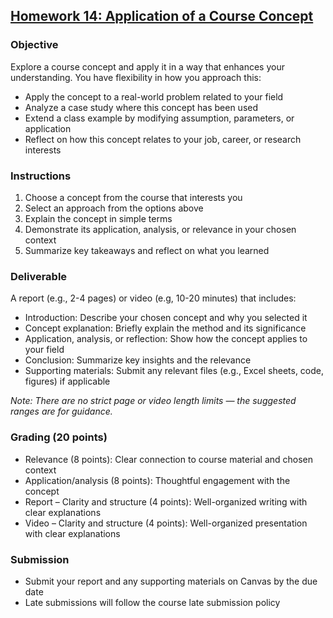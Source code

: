 ## [Homework 14: Application of a Course Concept](https://aselshall.github.io/aea/hw/hw14)

### Objective
Explore a course concept and apply it in a way that enhances your understanding. You have flexibility in how you approach this:  
- Apply the concept to a real-world problem related to your field
- Analyze a case study where this concept has been used  
- Extend a class example by modifying assumption, parameters, or application
- Reflect on how this concept relates to your job, career, or research interests

### Instructions
1. Choose a concept from the course that interests you  
2. Select an approach from the options above  
3. Explain the concept in simple terms 
4. Demonstrate its application, analysis, or relevance in your chosen context  
5. Summarize key takeaways and reflect on what you learned

### Deliverable  
A report (e.g., 2-4 pages) or video (e.g, 10-20 minutes) that includes:  
- Introduction: Describe your chosen concept and why you selected it
- Concept explanation: Briefly explain the method and its significance
- Application, analysis, or reflection: Show how the concept applies to your field
- Conclusion: Summarize key insights and the relevance
- Supporting materials: Submit any relevant files (e.g., Excel sheets, code, figures) if applicable

*Note: There are no strict page or video length limits — the suggested ranges are for guidance.*

### Grading (20 points)  
- Relevance (8 points): Clear connection to course material and chosen context  
- Application/analysis (8 points): Thoughtful engagement with the concept
- Report – Clarity and structure (4 points): Well-organized writing with clear explanations
- Video – Clarity and structure (4 points): Well-organized presentation with clear explanations

### Submission  
- Submit your report and any supporting materials on Canvas by the due date
- Late submissions will follow the course late submission policy  
